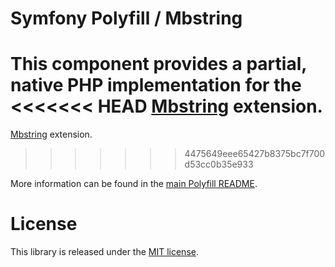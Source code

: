 Symfony Polyfill / Mbstring
===========================

This component provides a partial, native PHP implementation for the
<<<<<<< HEAD
[Mbstring](https://php.net/mbstring) extension.
=======
[Mbstring](http://php.net/mbstring) extension.
>>>>>>> 4475649eee65427b8375bc7f700d53cc0b35e933

More information can be found in the
[main Polyfill README](https://github.com/symfony/polyfill/blob/master/README.md).

License
=======

This library is released under the [MIT license](LICENSE).
